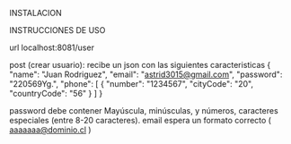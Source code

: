INSTALACION

INSTRUCCIONES DE USO

url localhost:8081/user

post (crear usuario): recibe un json con las siguientes caracteristicas
{
"name": "Juan Rodriguez",
"email": "astrid3015@gmail.com",
"password": "220569Yg.",
"phone": [
{
"number": "1234567",
"cityCode": "20",
"countryCode": "56"
}
]
}

password debe contener Mayúscula,  minúsculas, y números, caracteres especiales (entre 8-20 caracteres).
email espera un formato correcto ( aaaaaaa@dominio.cl )

